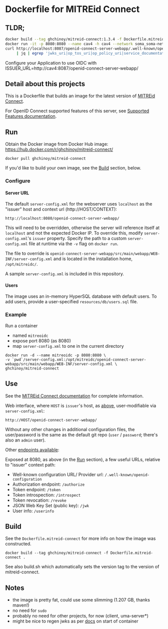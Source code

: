 # Dockerfile for MITREid Connect

## TLDR;

```bash
docker build --tag ghchinoy/mitreid-connect:1.3.4 -f Dockerfile.mitreid-connect .
docker run -it -p 8080:8080 --name cav4 -h cav4 --network soma_soma-network --network-alias cav4 ghchinoy/mitreid-connect:1.3.4
curl http://localhost:8087/openid-connect-server-webapp/.well-known/openid-configuration \
     | jq | egrep 'jwks_uri|op_tos_uri|op_policy_uri|service_documentation|issuer|endpoint'
```

Configure your Application to use OIDC with ISSUER_URL=http://cav4:8087/openid-connect-server-webapp/

## Detail about this projects

This is a Dockerfile that builds an image for the latest version of [MITREid Connect](https://github.com/mitreid-connect/OpenID-Connect-Java-Spring-Server).

For OpenID Connect supported features of this server, see [Supported Features documentation](https://github.com/mitreid-connect/OpenID-Connect-Java-Spring-Server/wiki/Features).

## Run

Obtain the Docker image from Docker Hub image: https://hub.docker.com/r/ghchinoy/mitreid-connect/

    docker pull ghchinoy/mitreid-connect

If you'd like to build your own image, see the [Build](#build) section, below.

### Configure

#### Server URL

The default `server-config.xml` for the webserver uses `localhost` as the "issuer" host and context url (http://HOST/CONTEXT):

    http://localhost:8080/openid-connect-server-webapp/

This will need to be overridden, otherwise the server will reference itself at `localhost` and not the expected Docker IP. To override this, modify `server-config.xml`'s `issuer` property. Specify the path to a custom `server-config.xml` file at runtime via the `-v` flag on `docker run`.

The file to override is `openid-connect-server-webapp/src/main/webapp/WEB-INF/server-config.xml` and is located in the installation home, `/opt/mitreidc/`.

A sample `server-config.xml` is included in this repository.

#### Users

The image uses an in-memory HyperSQL database with default users. To add users, provide a user-specified `resources/db/users.sql` file.

### Example

Run a container

- named `mitreoidc`
- expose port 8080 (as 8080)
- map `server-config.xml` to one in the current directory

```
docker run -d --name mitreoidc -p 8080:8080 \
-v `pwd`/server-config.xml:/opt/mitreidc/openid-connect-server-webapp/src/main/webapp/WEB-INF/server-config.xml \
ghchinoy/mitreid-connect
```

## Use

See the [MITREid Connect documentation](https://github.com/mitreid-connect/OpenID-Connect-Java-Spring-Server/wiki) for complete information.

Web interface, where `HOST` is `issuer`'s host, as [above](#configure), user-modifiable via `server-config.xml`:

    http://HOST/openid-connect-server-webapp/

Without any other changes in additional configuration files, the user/password is the same as the default git repo (`user` / `password`; there's also an `admin` user).

Other [endpoints available](https://github.com/mitreid-connect/OpenID-Connect-Java-Spring-Server/wiki/Server-configuration):

Exposed at 8080, as above (in the [Run](#configure) section), a few useful URLs, relative to "issuer" context path:

- Well-known configuration URL/ Provider url: `/.well-known/openid-configuration`
- Authorization endpoint: `/authorize`
- Token endpoint: `/token`
- Token introspection: `/introspect`
- Token revocation: `/revoke`
- JSON Web Key Set (public key): `/jwk`
- User info: `/userinfo`

## Build

See the `Dockerfile.mitreid-connect` for more info on how the image was constructed.

    docker build --tag ghchinoy/mitreid-connect -f Dockerfile.mitreid-connect .

See also build.sh which automatically sets the version tag to the version of mitreid-connect.

## Notes

- the image is pretty fat, could use some slimming (1.207 GB, thanks maven!)
- no need for `sudo`
- probably no need for other projects, for now (client, uma-server\*)
- might be nice to regen jwks as per [docs](https://github.com/mitreid-connect/OpenID-Connect-Java-Spring-Server/wiki/Key-generation) on start of container
